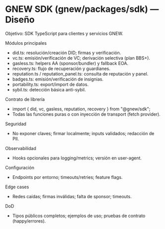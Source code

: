 # GNEW SDK (gnew/packages/sdk) — Diseño

Objetivo: SDK TypeScript para clientes y servicios GNEW.

Módulos principales
- did.ts: resolución/creación DID; firmas y verificación.
- vc.ts: emisión/verificación de VC; derivación selectiva (plan BBS+).
- gasless.ts: helpers AA (sponsor/bundler) y fallback EOA.
- recovery.ts: flujo de recuperación y guardianes.
- reputation.ts / reputation_panel.ts: consulta de reputación y panel.
- badges.ts: emisión/verificación de insignias.
- portability.ts: export/import de datos.
- sybil.ts: detección básica anti-sybil.

Contrato de librería
- import { did, vc, gasless, reputation, recovery } from "@gnew/sdk";
- Todas las funciones puras o con inyección de transport (fetch provider).

Seguridad
- No exponer claves; firmar localmente; inputs validados; redacción de PII.

Observabilidad
- Hooks opcionales para logging/metrics; versión en user-agent.

Configuración
- Endpoints por entorno; timeouts/retries; feature flags.

Edge cases
- Redes caídas; firmas inválidas; falta de sponsor; timeouts.

DoD
- Tipos públicos completos; ejemplos de uso; pruebas de contrato (happy/errores).

